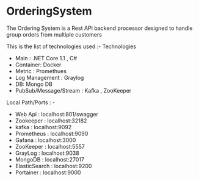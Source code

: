 # OrderingSystem

The Ordering System is a Rest API backend processor 
designed to handle group orders from multiple customers

This is the list of technologies used :- 
Technologies
- Main : .NET Core 1.1 , C#
- Container: Docker
- Metric : Promethues 
- Log Management : Graylog
- DB: Mongo DB 
- PubSub/Message/Stream : Kafka , ZooKeeper

Local Path/Ports : -

- Web Api : localhost:801/swagger
- Zookeeper : localhost:32182
- kafka : localhost:9092
- Prometheus : localhost:9090
- Gafana : localhost:3000
- ZooKeeper : localhost:5557
- GrayLog : localhost:9038
- MongoDB : localhost:27017
- ElasticSearch : localhost:9200
- Portainer : localhost:9000


